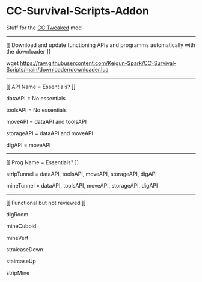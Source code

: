# CC-Survival-Scripts-Addon

Stuff for the [CC:Tweaked](https://www.curseforge.com/minecraft/mc-mods/cc-tweaked) mod

----

[[ Download and update functioning APIs and programms automatically with the downloader ]]

wget https://raw.githubusercontent.com/Keigun-Spark/CC-Survival-Scripts/main/downloader/downloader.lua

----

[[ API Name = Essentials? ]]

dataAPI = No essentials

toolsAPI = No essentials

moveAPI = dataAPI and toolsAPI

storageAPI = dataAPI and moveAPI

digAPI = moveAPI

----

[[ Prog Name = Essentials? ]]

stripTunnel = dataAPI, toolsAPI, moveAPI, storageAPI, digAPI

mineTunnel = dataAPI, toolsAPI, moveAPI, storageAPI, digAPI

----

[[ Functional but not reviewed ]]

digRoom

mineCuboid

mineVert

straicaseDown

staircaseUp

stripMine
